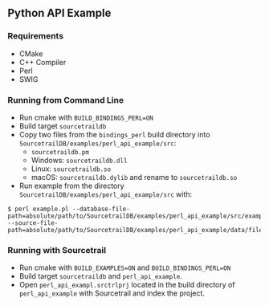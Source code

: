 
## Python API Example

### Requirements

* CMake
* C++ Compiler
* Perl
* SWIG

### Running from Command Line

* Run cmake with `BUILD_BINDINGS_PERL=ON`
* Build target `sourcetraildb`
* Copy two files from the `bindings_perl` build directory into `SourcetrailDB/examples/perl_api_example/src`:
	- `sourcetraildb.pm`
	- Windows: `sourcetraildb.dll`
	- Linux: `sourcetraildb.so`
	- macOS: `sourcetraildb.dylib` and rename to `sourcetraildb.so`
* Run example from the directory `SourcetrailDB/examples/perl_api_example/src` with:

```
$ perl example.pl --database-file-path=absolute/path/to/SourcetrailDB/examples/perl_api_example/src/example.srctrldb --source-file-path=absolute/path/to/SourcetrailDB/examples/perl_api_example/data/file.pl
```

### Running with Sourcetrail

* Run cmake with `BUILD_EXAMPLES=ON` and `BUILD_BINDINGS_PERL=ON`
* Build target `sourcetraildb` and `perl_api_example`.
* Open `perl_api_exampl.srctrlprj` located in the build directory of `perl_api_example` with Sourcetrail and index the project.
